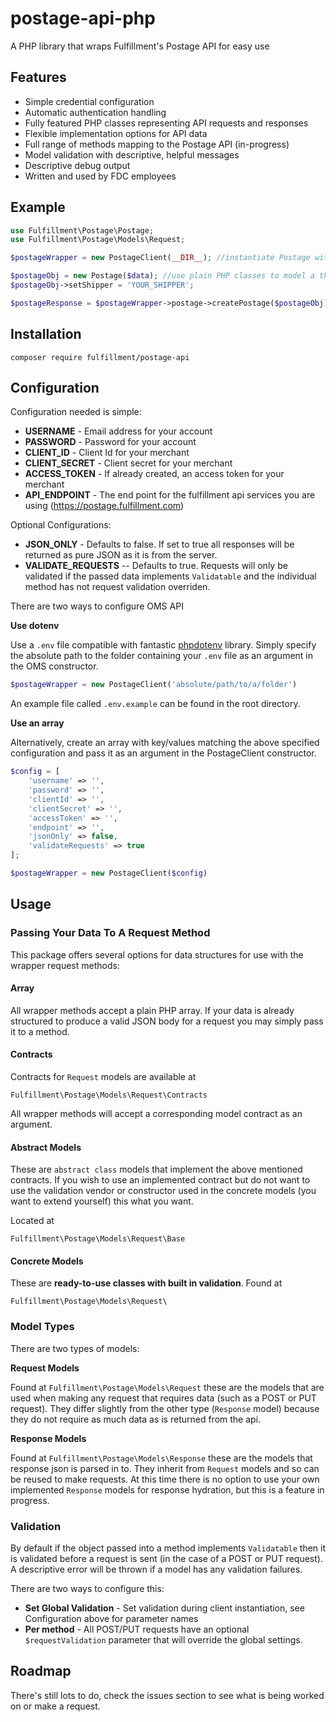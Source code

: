 # postage-api-php
A PHP library that wraps Fulfillment's Postage API for easy use

## Features

* Simple credential configuration
* Automatic authentication handling
* Fully featured PHP classes representing API requests and responses
* Flexible implementation options for API data
* Full range of methods mapping to the Postage API (in-progress)
* Model validation with descriptive, helpful messages
* Descriptive debug output
* Written and used by FDC employees

## Example

```php
use Fulfillment\Postage\Postage;
use Fulfillment\Postage\Models\Request;

$postageWrapper = new PostageClient(__DIR__); //instantiate Postage with a configuration file or array of settings

$postageObj = new Postage($data); //use plain PHP classes to model a the JSON request that should be sent to the API
$postageObj->setShipper = 'YOUR_SHIPPER';

$postageResponse = $postageWrapper->postage->createPostage($postageObj); //make a request, get a response back as a model

```

## Installation

```
composer require fulfillment/postage-api
```

## Configuration

Configuration needed is simple:

* **USERNAME** - Email address for your account
* **PASSWORD** - Password for your account
* **CLIENT_ID** - Client Id for your merchant
* **CLIENT_SECRET** - Client secret for your merchant
* **ACCESS_TOKEN** - If already created, an access token for your merchant
* **API_ENDPOINT** - The end point for the fulfillment api services you are using (https://postage.fulfillment.com)

Optional Configurations:

* **JSON_ONLY** - Defaults to false. If set to true all responses will be returned as pure JSON as it is from the server.
* **VALIDATE_REQUESTS** -- Defaults to true. Requests will only be validated if the passed data implements `Validatable` and the individual method has not request validation overriden.

There are two ways to configure OMS API

**Use dotenv**

Use a `.env` file compatible with fantastic [phpdotenv](https://github.com/vlucas/phpdotenv) library. Simply specify the absolute path to the folder containing your `.env` file as an argument in the OMS constructor.

```php
$postageWrapper = new PostageClient('absolute/path/to/a/folder')
```

An example file called `.env.example` can be found in the root directory.

**Use an array**

Alternatively, create an array with key/values matching the above specified configuration and pass it as an argument in the PostageClient constructor.

```php
$config = [
    'username' => '',
    'password' => '',
    'clientId' => '',
    'clientSecret' => '',
    'accessToken' => '',
    'endpoint' => '',
    'jsonOnly' => false,
    'validateRequests' => true
];

$postageWrapper = new PostageClient($config)
```

## Usage

### Passing Your Data To A Request Method

This package offers several options for data structures for use with the wrapper request methods:

#### Array

All wrapper methods accept a plain PHP array. If your data is already structured to produce a valid JSON body for a request you may simply pass it to a method.

#### Contracts

Contracts for `Request` models are available at 

```
Fulfillment\Postage\Models\Request\Contracts
```

All wrapper methods will accept a corresponding model contract as an argument.

#### Abstract Models

These are `abstract class` models that implement the above mentioned contracts. If you wish to use an implemented contract but do not want to use the validation vendor or constructor used in the concrete models (you want to extend yourself) this what you want.

Located at

```
Fulfillment\Postage\Models\Request\Base
```

#### Concrete Models

These are **ready-to-use classes with built in validation**. Found at 

```
Fulfillment\Postage\Models\Request\
```

### Model Types

There are two types of models:

**Request Models**

Found at `Fulfillment\Postage\Models\Request` these are the models that are used when making any request that requires data (such as a POST or PUT request). They differ slightly from the other type (`Response` model) because they do not require as much data as is returned from the api.


**Response Models**

Found at `Fulfillment\Postage\Models\Response` these are the models that response json is parsed in to. They inherit from `Request` models and so can be reused to make requests. At this time there is no option to use your own implemented `Response` models for response hydration, but this is a feature in progress.


### Validation

By default if the object passed into a method implements `Validatable` then it is validated before a request is sent (in the case of a POST or PUT request). A descriptive error will be thrown if a model has any validation failures.

There are two ways to configure this:

* **Set Global Validation** - Set validation during client instantiation, see Configuration above for parameter names
* **Per method** - All POST/PUT requests have an optional `$requestValidation` parameter that will override the global settings.


## Roadmap

There's still lots to do, check the issues section to see what is being worked on or make a request.